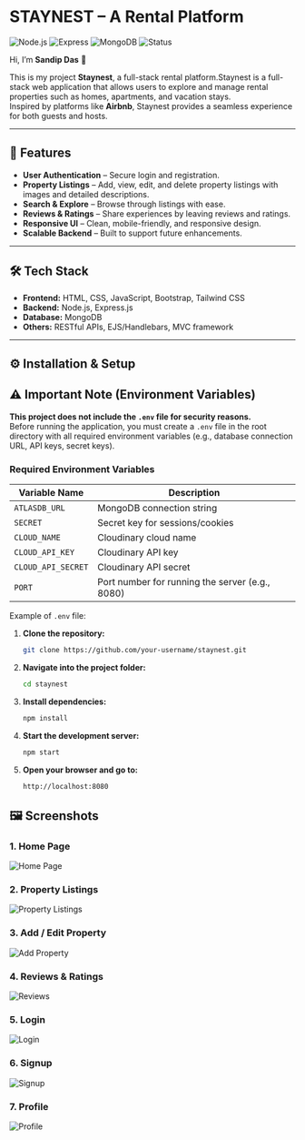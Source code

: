 # STAYNEST – A Rental Platform

![Node.js](https://img.shields.io/badge/Node.js-18+-green?logo=node.js)
![Express](https://img.shields.io/badge/Express.js-Backend-lightgrey?logo=express)
![MongoDB](https://img.shields.io/badge/MongoDB-Database-brightgreen?logo=mongodb)
![Status](https://img.shields.io/badge/Status-Active-success)

Hi, I’m **Sandip Das** 👋  

This is my project **Staynest**, a full-stack rental platform.Staynest is a full-stack web application that allows users to explore and manage rental properties such as homes, apartments, and vacation stays.  
Inspired by platforms like **Airbnb**, Staynest provides a seamless experience for both guests and hosts.

---

## 🚀 Features

- **User Authentication** – Secure login and registration.
- **Property Listings** – Add, view, edit, and delete property listings with images and detailed descriptions.
- **Search & Explore** – Browse through listings with ease.
- **Reviews & Ratings** – Share experiences by leaving reviews and ratings.
- **Responsive UI** – Clean, mobile-friendly, and responsive design.
- **Scalable Backend** – Built to support future enhancements.

---

## 🛠 Tech Stack

- **Frontend:** HTML, CSS, JavaScript, Bootstrap, Tailwind CSS
- **Backend:** Node.js, Express.js
- **Database:** MongoDB
- **Others:** RESTful APIs, EJS/Handlebars, MVC framework

---

## ⚙️ Installation & Setup

## ⚠️ Important Note (Environment Variables)

**This project does not include the `.env` file for security reasons.**  
Before running the application, you must create a `.env` file in the root directory with all required environment variables (e.g., database connection URL, API keys, secret keys).

### Required Environment Variables

| Variable Name               | Description                              |
|-----------------------------|------------------------------------------|
| `ATLASDB_URL`               | MongoDB connection string               |
| `SECRET`                    | Secret key for sessions/cookies         |
| `CLOUD_NAME`                | Cloudinary cloud name                   |
| `CLOUD_API_KEY`             | Cloudinary API key                      |
| `CLOUD_API_SECRET`          | Cloudinary API secret                   |
| `PORT`                      | Port number for running the server (e.g., 8080) |

Example of `.env` file:


1. **Clone the repository:**
   ```bash
   git clone https://github.com/your-username/staynest.git

2. **Navigate into the project folder:**
   ```bash
   cd staynest

3. **Install dependencies:**
   ```bash
   npm install

4. **Start the development server:**
   ```bash
   npm start
5. **Open your browser and go to:**
   ```bash
   http://localhost:8080

## 🖼 Screenshots

### 1. Home Page
![Home Page](./screenshots/home.png)

### 2. Property Listings
![Property Listings](./screenshots/listings.png)

### 3. Add / Edit Property
![Add Property](./screenshots/add-property.png)

### 4. Reviews & Ratings
![Reviews](./screenshots/reviews.png)

### 5. Login
![Login](./screenshots/login.png)
   
### 6. Signup
![Signup](./screenshots/signup.png)

### 7. Profile
![Profile](./screenshots/profile.png)
